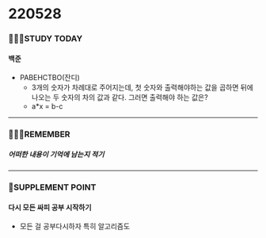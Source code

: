 # 220528

### 👨🏼‍🏫STUDY TODAY

#### 백준

- РАВЕНСТВО(잔디)
  - 3개의 숫자가 차례대로 주어지는데, 첫 숫자와 출력해야하는 값을 곱하면 뒤에 나오는 두 숫자의 차의 값과 같다. 그러면 출력해야 하는 값은?
  - a*x = b-c 

---

### 💆🏼‍♂️REMEMBER

##### 어떠한 내용이 기억에 남는지 적기

---

### 💫SUPPLEMENT POINT

#### 다시 모든 싸피 공부 시작하기

- 모든 걸 공부다시하자 특히 알고리즘도
